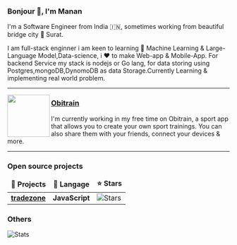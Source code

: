 ### Bonjour 👋, I'm Manan


I'm a Software Engineer from India 🇮🇳, sometimes working from beautiful bridge city 🌉 Surat.  

I am full-stack enginner i am keen to learning 🤖 Machine Learning & Large-Language Model,Data-science, i ❤️ to make Web-app & Mobile-App. For backend Service my stack is nodejs or Go lang, for data storing using Postgres,mongoDB,DynomoDB as data Storage.Currently Learning & implementing real world problem.

--- 
<p>
  <img align='left' src="https://obitrain.com/_next/image?url=%2Fimages%2Fobitrain-icon-150.png&w=96&q=100" width="96">
</p>

### [Obitrain](https://obitrain.com/)

I'm currently working in my free time on Obitrain, a sport app that allows you to create your own sport trainings.
You can also share them with your friends, connect your devices & more.  


 ---



### Open source projects 


<table>
  <thead align="center">
    <tr border: none;>
      <td><b>🎁 Projects</b></td>
      <td><b>📙 Langage</b></td>
      <td><b>⭐ Stars</b></td>
    </tr>
  </thead>
  <tbody>
    <tr>
      <td>
       <a href="https://github.com/manan0kansara"><b>tradezone</b></a>
      </td>
      <td><b>JavaScript</b></td>
      <td><img alt="Stars" src="https://img.shields.io/github/stars/andarius/piou?style=flat-square"/></td>
    </tr>
  </tbody>
</table>


### Others

![Stats](https://github-readme-stats.vercel.app/api?username=manan0kansara&count_private=true&show_icons=true&theme=radical)
